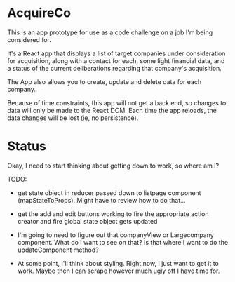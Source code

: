 # AcquireCo

This is an app prototype for use as a code challenge on a job I'm being considered for.

It's a React app that displays a list of target companies under consideration for acquisition, along with a contact for each, some
light financial data, and a status of the current deliberations regarding that company's acquisition.

The App also allows you to create, update and delete data for each company.

Because of time constraints, this app will not get a back end, so changes to data will only be made to the React DOM.  Each time
the app reloads, the data changes will be lost (ie, no persistence).

# Status

Okay, I need to start thinking about getting down to work, so where am I?

TODO:

* get state object in reducer passed down to listpage component (mapStateToProps).  Might have to review how to do that...

* get the add and edit buttons working to fire the appropriate action creator and fire global state object gets updated

* I'm going to need to figure out that companyView or Largecompany component.  What do I want to see on that?  Is that where I want to do the updateComponent
  method?

* At some point, I'll think about styling.  Right now, I just want to get it to work.  Maybe then I can scrape however much ugly off I have time for.

